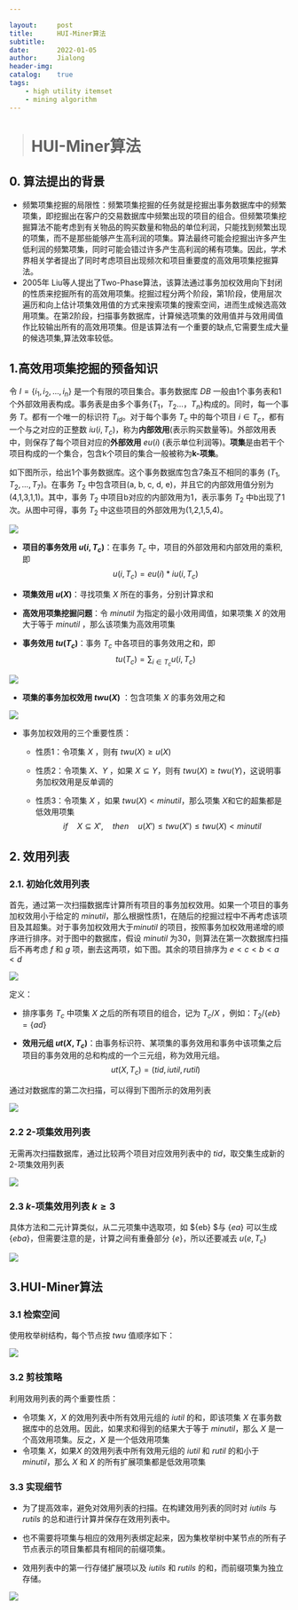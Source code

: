 ```yaml
---

layout:     post
title:      HUI-Miner算法
subtitle:   
date:       2022-01-05
author:     Jialong
header-img: 
catalog: 	true
tags:
    - high utility itemset
    - mining algorithm
---
```


> # HUI-Miner算法



## 0. 算法提出的背景

- 频繁项集挖掘的局限性：频繁项集挖掘的任务就是挖掘出事务数据库中的频繁项集，即挖掘出在客户的交易数据库中频繁出现的项目的组合。但频繁项集挖掘算法不能考虑到有关物品的购买数量和物品的单位利润，只能找到频繁出现的项集，而不是那些能够产生高利润的项集。算法最终可能会挖掘出许多产生低利润的频繁项集，同时可能会错过许多产生高利润的稀有项集。因此，学术界相关学者提出了同时考虑项目出现频次和项目重要度的高效用项集挖掘算法。
- 2005年 Liu等人提出了Two-Phase算法，该算法通过事务加权效用向下封闭的性质来挖掘所有的高效用项集。挖掘过程分两个阶段，第1阶段，使用层次遍历和向上估计项集效用值的方式来搜索项集的搜索空间，进而生成候选高效用项集。在第2阶段，扫描事务数据库，计算候选项集的效用值并与效用阈值作比较输出所有的高效用项集。但是该算法有一个重要的缺点,它需要生成大量的候选项集,算法效率较低。



## 1.高效用项集挖掘的预备知识

令 $I =\{i_1,i_2,…,i_n\}$ 是一个有限的项目集合。事务数据库 $DB$ 一般由1个事务表和1个外部效用表构成。事务表是由多个事务$\{T_1，T_2…，T_n\}$构成的。同时，每一个事务 $T$。都有一个唯一的标识符 $T_{id}$。对于每个事务 $T_c$ 中的每个项目 $i\in T_c$，都有一个与之对应的正整数 $iu(i,T_c)$，称为**内部效用**(表示购买数量等)。外部效用表中，则保存了每个项目对应的**外部效用** $eu(i)$ (表示单位利润等)。**项集**是由若干个项目构成的一个集合，包含k个项目的集合一般被称为**k-项集**。

如下图所示，给出1个事务数据库。这个事务数据库包含7条互不相同的事务 $(T_1,T_2,...,T_7)$。在事务 $T_2$ 中包含项目(a, b, c, d, e)，并且它的内部效用值分别为(4,1,3,1,1)。其中，事务 $T_2$ 中项目b对应的内部效用为1，表示事务 $T_2$ 中b出现了1次。从图中可得，事务 $T_2$ 中这些项目的外部效用为(1,2,1,5,4)。

![](https://raw.githubusercontent.com/Jialong-c/images/master/Blog/HUI-Miner算法/database.png)

- **项目的事务效用 $u(i,T_c)$**：在事务 $T_c$ 中，项目的外部效用和内部效用的乘积,即
  $$
  u(i,T_c)=eu(i)*iu(i,T_c)
  $$

- **项集效用 $u(X)$**：寻找项集 $X$ 所在的事务，分别计算求和

- **高效用项集挖掘问题**：令 $minutil$ 为指定的最小效用阈值，如果项集 $X$ 的效用大于等于 $minutil$ ，那么该项集为高效用项集

- **事务效用 $tu(T_c)$**：事务 $T_c$ 中各项目的事务效用之和，即
  $$
  tu(T_c)=\sum_{i\in T_c}u(i,T_c)
  $$

![](https://raw.githubusercontent.com/Jialong-c/images/master/Blog/HUI-Miner算法/tu.png)

- **项集的事务加权效用 $twu(X)$** ：包含项集 $X$ 的事务效用之和

![](https://raw.githubusercontent.com/Jialong-c/images/master/Blog/HUI-Miner算法/twu.png)

- 事务加权效用的三个重要性质：
  - 性质1：令项集 $X$ ，则有 $twu(X)\ge u(X)$ 
  
  - 性质2：令项集 $X、 Y$ ，如果 $X\subseteq Y$，则有 $twu(X)\ge twu(Y)$，这说明事务加权效用是反单调的
  
  - 性质3：令项集 $X$​ ，如果 $twu(X)<minutil$​ ，那么项集 $X$​ 和它的超集都是低效用项集
    $$
    if\quad X\subseteq X',\quad then\quad u(X')\leq twu(X')\leq twu(X)<minutil
    $$



## 2. 效用列表

### 2.1. 初始化效用列表

首先，通过第一次扫描数据库计算所有项目的事务加权效用。如果一个项目的事务加权效用小于给定的 $minutil$，那么根据性质1，在随后的挖掘过程中不再考虑该项目及其超集。对于事务加权效用大于$minutil$ 的项目，按照事务加权效用递增的顺序进行排序。对于图中的数据库，假设 $minutil$ 为30，则算法在第一次数据库扫描后不再考虑 $f$ 和 $g$ 项，删去这两项，如下图。其余的项目排序为 $e<c<b<a<d$ 

![](https://raw.githubusercontent.com/Jialong-c/images/master/Blog/HUI-Miner算法/database2.png)

定义：

- 排序事务 $T_c$ 中项集 $X$ 之后的所有项目的组合，记为 $T_c/X$ ，例如：$T_2 / \{eb\}=\{ad\}$

- **效用元组 $ut(X,T_c)$​**：由事务标识符、某项集的事务效用和事务中该项集之后项目的事务效用的总和构成的一个三元组，称为效用元组。
  $$
  ut(X,T_c)=(tid,iutil,rutil)
  $$

通过对数据库的第二次扫描，可以得到下图所示的效用列表

![](https://raw.githubusercontent.com/Jialong-c/images/master/Blog/HUI-Miner算法/效用列表.png)

### 2.2 2-项集效用列表

无需再次扫描数据库，通过比较两个项目对应效用列表中的 $tid$，取交集生成新的2-项集效用列表

![](https://raw.githubusercontent.com/Jialong-c/images/master/Blog/HUI-Miner算法/2项集效用列表.png)

### 2.3 $k$-项集效用列表 $k\ge 3$

具体方法和二元计算类似，从二元项集中选取项，如 $\{eb\} $与 $\{ea\}$ 可以生成 $\{eba\}$，但需要注意的是，计算之间有重叠部分 $\{e\}$，所以还要减去 $u(e, T_c)$

![](https://raw.githubusercontent.com/Jialong-c/images/master/Blog/HUI-Miner算法/3项集效用列表.png)



## 3.HUI-Miner算法

### 3.1 检索空间

使用枚举树结构，每个节点按 $twu$ 值顺序如下：

![](https://raw.githubusercontent.com/Jialong-c/images/master/Blog/HUI-Miner算法/枚举树.png)

### 3.2 剪枝策略

利用效用列表的两个重要性质：

- 令项集 $X$，$X$ 的效用列表中所有效用元组的 $iutil$ 的和，即该项集 $X$ 在事务数据库中的总效用。因此，如果求和得到的结果大于等于 $minutil$，那么 $X$ 是一个高效用项集。反之，$X$ 是一个低效用项集
- 令项集 $X$，如果$X$ 的效用列表中所有效用元组的 $iutil$ 和 $rutil$ 的和小于 $minutil$，那么 $X$ 和 $X$ 的所有扩展项集都是低效用项集

### 3.3 实现细节

- 为了提高效率，避免对效用列表的扫描。在构建效用列表的同时对 $iutils$ 与 $rutils$ 的总和进行计算并保存在效用列表中。

- 也不需要将项集与相应的效用列表绑定起来，因为集枚举树中某节点的所有子节点表示的项目集都具有相同的前缀项集。

- 效用列表中的第一行存储扩展项以及 $iutils$ 和 $rutils$ 的和，而前缀项集为独立存储。

![](https://raw.githubusercontent.com/Jialong-c/images/master/Blog/HUI-Miner算法/效用列表实现.png)
